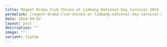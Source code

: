 ```yaml
---
title: Regent Drama Club Shines at Limbang National Day Carnival 2024
permalink: /regent-drama-club-shines-at-limbang-national-day-carnival-2024/
date: 2024-09-02
layout: post
description: ""
image: ""
variant: tiptap
---
```

